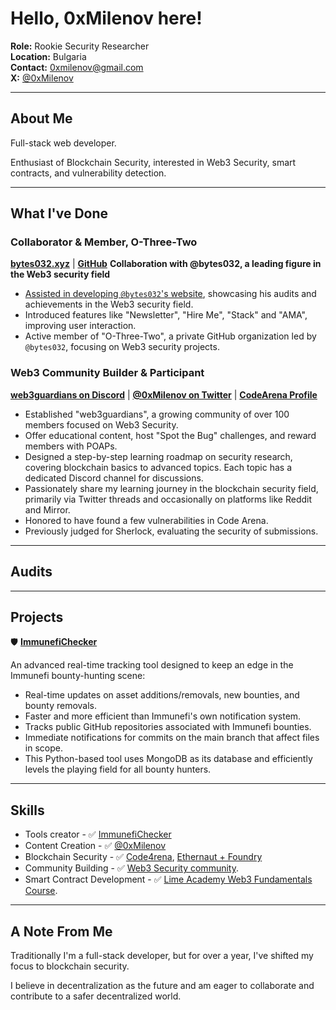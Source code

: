 # Hello, 0xMilenov here!

 **Role:** Rookie Security Researcher  
 **Location:** Bulgaria   
 **Contact:** [0xmilenov@gmail.com](mailto:0xmilenov@gmail.com)      
 **X:** [@0xMilenov](https://twitter.com/0xMilenov)        

---

## **About Me**

Full-stack web developer.      

Enthusiast of Blockchain Security, interested in Web3 Security, smart contracts, and vulnerability detection.

---

##  **What I've Done**

### **Collaborator & Member, O-Three-Two**

[**bytes032.xyz**](https://bytes032.xyz/) | [**GitHub**](https://github.com/O-Three-Two)
**Collaboration with @bytes032, a leading figure in the Web3 security field**

- [Assisted in developing `@bytes032`'s website](https://twitter.com/bytes032/status/1707350156843126827), showcasing his audits and achievements in the Web3 security field.
- Introduced features like "Newsletter", "Hire Me", "Stack" and "AMA", improving user interaction.
- Active member of "O-Three-Two", a private GitHub organization led by `@bytes032`, focusing on Web3 security projects.

### **Web3 Community Builder & Participant**

[**web3guardians on Discord**](https://discord.gg/kDA9shGjj) | [**@0xMilenov on Twitter**](https://twitter.com/0xMilenov) | [**CodeArena Profile**](https://code4rena.com/@0xmilenov)
- Established "web3guardians", a growing community of over 100 members focused on Web3 Security.
- Offer educational content, host "Spot the Bug" challenges, and reward members with POAPs.
- Designed a step-by-step learning roadmap on security research, covering blockchain basics to advanced topics. Each topic has a dedicated Discord channel for discussions.
- Passionately share my learning journey in the blockchain security field, primarily via Twitter threads and occasionally on platforms like Reddit and Mirror.
- Honored to have found a few vulnerabilities in Code Arena.
- Previously judged for Sherlock, evaluating the security of submissions.
  
---

## **Audits**

---

## **Projects**

🛡️ [**ImmunefiChecker**](https://github.com/0xMilenov/ImmunefiChecker)

An advanced real-time tracking tool designed to keep an edge in the Immunefi bounty-hunting scene:

- Real-time updates on asset additions/removals, new bounties, and bounty removals.
- Faster and more efficient than Immunefi's own notification system.
- Tracks public GitHub repositories associated with Immunefi bounties.
- Immediate notifications for commits on the main branch that affect files in scope.
- This Python-based tool uses MongoDB as its database and efficiently levels the playing field for all bounty hunters.

---

## **Skills**

- Tools creator - ✅ [ImmunefiChecker](https://github.com/0xMilenov/ImmunefiChecker)
- Content Creation - ✅ [@0xMilenov](https://twitter.com/0xMilenov)
- Blockchain Security - ✅ [Code4rena](https://code4rena.com/@0xmilenov), [Ethernaut + Foundry](https://github.com/0xMilenov/My-Ethernaut-Foundry-Solutions)
- Community Building - ✅ [Web3 Security community](https://discord.com/invite/kDA9shGjj).
- Smart Contract Development - ✅ [Lime Academy Web3 Fundamentals Course](https://app.poap.xyz/token/6495244).

---

## A Note From Me

Traditionally I'm a full-stack developer, but for over a year, I've shifted my focus to blockchain security.

I believe in decentralization as the future and am eager to collaborate and contribute to a safer decentralized world.


